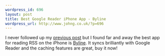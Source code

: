 ```yaml
--- 
wordpress_id: 696
layout: post
title: Best Google Reader iPhone App - Byline
wordpress_url: http://www.johng.co.uk/?p=696
---
```

I never followed up my <a href="http://www.johng.co.uk/2009/02/27/3-things-i-want-from-a-google-reader-iphone-app/">previous post</a> but I found far and away the best app for reading RSS on the iPhone is <a href="http://www.phantomfish.com/byline.html">Byline</a>. It syncs brilliantly with Google Reader and the caching features are great, buy it now!

